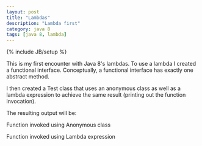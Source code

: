 ```yaml
---
layout: post
title: "Lambdas"
description: "Lambda first"
category: java 8
tags: [java 8, lambda]
---
```

{% include JB/setup %}

This is my first encounter with Java 8's lambdas. To use a lambda I created a functional interface. Conceptually, a functional interface has exactly one abstract method.

<script src="https://gist.github.com/wwillems/81860e7c2fb48207570b.js"></script>

I then created a Test class that uses an anonymous class as well as a lambda expression to achieve the same result (printing out the function invocation).

<script src="https://gist.github.com/wwillems/c7e4842628118e5687d2.js"></script>

The resulting output will be:

Function invoked using Anonymous class

Function invoked using Lambda expression


